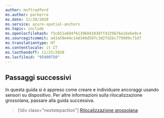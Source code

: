 ```yaml
---
author: msftradford
ms.author: parkerra
ms.date: 11/20/2020
ms.service: azure-spatial-anchors
ms.topic: include
ms.openlocfilehash: f3c651a684f61396841038ff4329b76a16e6e9c4
ms.sourcegitcommit: a43a59e44c14d349d597c3d2fd2bc779989c71d7
ms.translationtype: HT
ms.contentlocale: it-IT
ms.lasthandoff: 11/25/2020
ms.locfileid: "95999750"
---
```

## <a name="next-steps"></a>Passaggi successivi

In questa guida si è appreso come creare e individuare ancoraggi usando sensori su dispositivo. Per altre informazioni sulla rilocalizzazione grossolana, passare alla guida successiva.

> [!div class="nextstepaction"]
> [Rilocalizzazione grossolana](../articles/spatial-anchors/concepts/coarse-reloc.md)